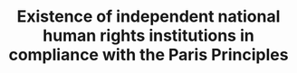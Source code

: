 ---
actual_indicator_available: null
actual_indicator_available_description: null
comments_and_limitations: null
data_non_statistical: true
date_metadata_updated: null
date_of_national_source_publication: null
disaggregation_categories: null
disaggregation_geography: null
goal_meta_link: http://unstats.un.org/sdgs/files/metadata-compilation/Metadata-Goal-16.pdf
goal_meta_link_page: 43
graph: null
graph_status_notes: Policy Judgement
graph_title: Existence of independent national human rights institutions in compliance
  with the Paris Principles
graph_type: null
graph_type_description: null
has_metadata: true
indicator: 16.a.1
indicator_definition: 'Definition This indicator measures the proportion of countries
  that have internationally recognized independent (NHRIs) based on the rules of procedure
  of the International Coordinating Committee of National Institutions (ICC). Concepts
  A National Human Rights Institution is an independent administrative body set up
  by a State to promote and protect human rights. NHRIs are State bodies with a constitutional
  and/or legislative mandate to protect and promote human rights. They are part of
  the State apparatus and are funded by the State. However, they operate and function
  independently from government. While their specific mandate may vary, the general
  role of NHRIs is to address discrimination in all its forms, as well as to promote
  the protection of civil, political, economic, social and cultural rights. Core functions
  of NHRIs include complaint handling, human rights education and making recommendations
  on law reform. Effective NHRIs are an important link between government and civil
  society, in so far as they help bridge the ''protection gap'' between the rights
  of individuals and the responsibilities of the State. Six models of NHRIs exist
  across all regions of the world today, namely: Human rights commissions, Human rights
  ombudsman institutions, Hybrid institutions, Consultative and advisory bodies, Institutes
  and centres and multiple institutions. An Independent NHRI is an institution with
  ''A level'' accreditation status as benchmarked against the United Nations Paris
  Principles, which were adopted by the United Nations General Assembly in 1993.1
  The process of accreditation is conducted through peer review by the Sub-Committee
  on Accreditation (SCA) of the ICC. There are three possible types of accreditation:
  A: Compliance with Paris Principles B: Observer Status '' Not fully in compliance
  with the Paris Principles or insufficient information provided to make a determination
  C: Non-compliant with the Paris Principles Accreditation by the ICC entails a determination
  whether the NHRI is compliant, both in law and practice, with the Paris principles,
  the principal source of the normative standards for NHRIs, as well as with the General
  Observations developed by the SCA. Other international standards may also be taken
  into account by the SCA, including the provisions related to the establishment of
  national mechanisms in the Optional Protocol to the Convention against Torture and
  other Cruel, Inhuman or Degrading Treatment or Punishment as well as in the International
  Convention on the Rights of Persons with Disabilities. Likewise, the SCA looks at
  any NHRI-related recommendation from the international human rights mechanisms,
  notably, the Treaty Bodies, Universal Periodic Review (UPR) and special procedures.
  The process also looks into the effectiveness and level of engagement with international
  human rights systems. Method of computation The indicator is computed as the accreditation
  classification, namely A, B or C of the NHRI.'
indicator_name: Existence of independent national human rights institutions in compliance
  with the Paris Principles
indicator_sort_order: 16.0a.01
indicator_variable: null
international_and_national_references: null
layout: indicator
method_of_computation: ''
periodicity: null
permalink: /16-a-1/
published: false
rationale_interpretation: "This indicator measures the global continual efforts of\
  \ countries in setting up independent national institutions, through international\
  \ cooperation, to promote inclusive, peaceful and accountable societies. The creation\
  \ and fosterage of a NHRI indicates a State's commitment to promote and protect\
  \ the human rights provided in international human rights instruments. Compliance\
  \ with the Paris Principles vest NHRIs with a broad mandate, competence and power\
  \ to investigate, report on the national human rights situation, and publicise human\
  \ rights through information and education. While NHRIs are essentially state funded,\
  \ they are to maintain independence and pluralism. When vested with a quasi-judicial\
  \ competence, NHRIs handle complaints and assist victims in taking their cases to\
  \ courts making them an essential component in the national human rights protection\
  \ system. These fundamental functions that NHRIs play and their increasing participation\
  \ in the international human rights fora make them important actors in the improvement\
  \ of the human rights situation, including the elimination of discriminatory laws\
  \ and the promotion and enforcement of non-discriminatory laws \nAt the national\
  \ level reporting, the better the accreditation classification of the NHRI reflects\
  \ that it is credible, legitimate, relevant and effective in promoting human rights\
  \ at the national level."
reporting_status: notstarted
scheduled_update_by_SDG_team: null
scheduled_update_by_national_source: null
sdg_goal: 16
source_active_1: true
source_agency_staff_email_1: null
source_agency_staff_name_1: null
source_agency_survey_dataset_1: null
source_notes_1: null
source_title_1: null
source_url_1: null
target: Strengthen relevant national institutions, including through international
  cooperation, for building capacity at all levels, in particular in developing countries,
  to prevent violence and combat terrorism and crime.
target_id: 16.a
time_period: null
title: Existence of independent national human rights institutions in compliance with
  the Paris Principles
un_custodial_agency: OHCHR
un_designated_tier: '1'
unit_of_measure: null
variable_description: null
variable_notes: null
---